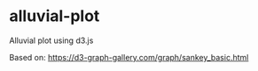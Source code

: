 # alluvial-plot
Alluvial plot using d3.js


Based on:
https://d3-graph-gallery.com/graph/sankey_basic.html
